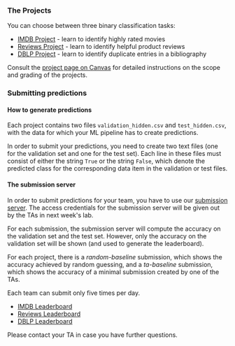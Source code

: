 ### The Projects

You can choose between three binary classification tasks:

* [IMDB Project](imdb/) - learn to identify highly rated movies
* [Reviews Project](reviews/) - learn to identify helpful product reviews
* [DBLP Project](dblp/) - learn to identify duplicate entries in a bibliography

Consult the [project page on Canvas](https://canvas.uva.nl/courses/28750/pages/projects) for detailed instructions on the scope and grading of the projects.

### Submitting predictions

#### How to generate predictions

Each project contains two files `validation_hidden.csv` and `test_hidden.csv`, with the data for which your ML pipeline has to create predictions.

In order to submit your predictions, you need to create two text files (one for the validation set and one for the test set). Each line in these files
must consist of either the string `True` or the string `False`, which denote the predicted class for the corresponding data item in the validation or test files.

#### The submission server

In order to submit predictions for your team, you have to use our [submission server](http://big-data-competitions.westeurope.cloudapp.azure.com:8080/). The access credentials for the submission server will be given out by the TAs in next week's lab.

For each submission, the submission server will compute the accuracy on the validation set and the test set. However, only the accuracy on the validation set will be shown (and used to generate the leaderboard).

For each project, there is a _random-baseline_ submission, which shows the accuracy achieved by random guessing, and a _ta-baseline_ submission, which shows the accuracy of a minimal submission created by one of the TAs.

Each team can submit only five times per day.

 * [IMDB Leaderboard](http://big-data-competitions.westeurope.cloudapp.azure.com:8080/imdb)
 * [Reviews Leaderboard](http://big-data-competitions.westeurope.cloudapp.azure.com:8080/reviews)
 * [DBLP Leaderboard](http://big-data-competitions.westeurope.cloudapp.azure.com:8080/dblp)

Please contact your TA in case you have further questions.
